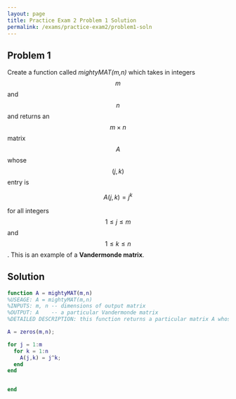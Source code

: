 ```yaml
---
layout: page
title: Practice Exam 2 Problem 1 Solution
permalink: /exams/practice-exam2/problem1-soln
---
```


## Problem 1

Create a function called *mightyMAT(m,n)* which takes in integers $$m$$ and $$n$$ and returns an $$m\times n$$ matrix $$A$$ whose $$(j,k)$$ entry is

$$A(j,k) = j^k$$

for all integers $$1\leq j\leq m$$ and $$1\leq k\leq n$$.
This is an example of a **Vandermonde matrix**.

## Solution

```Matlab
function A = mightyMAT(m,n)
%USEAGE: A = mightyMAT(m,n)
%INPUTS: m, n -- dimensions of output matrix
%OUTPUT: A    -- a particular Vandermonde matrix
%DETAILED DESCRIPTION: this function returns a particular matrix A whose (j,k) entry is j^k

A = zeros(m,n);

for j = 1:m
  for k = 1:n
    A(j,k) = j^k;
  end
end


end
```


